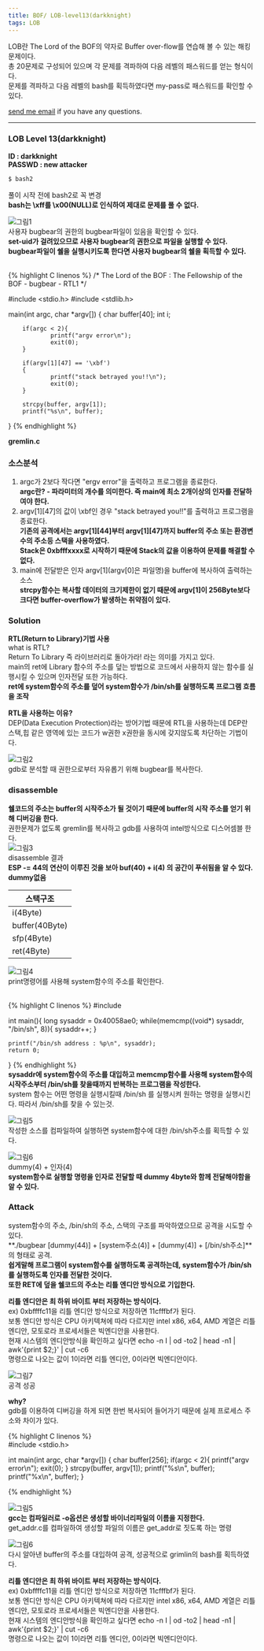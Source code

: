 ```yaml
---
title: BOF/ LOB-level13(darkknight)
tags: LOB
---
```


LOB란 The Lord of the BOF의 약자로 Buffer over-flow를 연습해 볼 수 있는 해킹문제이다.    
총 20문제로 구성되어 있으며 각 문제를 격파하여 다음 레벨의 패스워드를 얻는 형식이다.  
문제를 격파하고 다음 레벨의 bash를 획득하였다면 my-pass로 패스워드를 확인할 수 있다.  

 [send me email](mailto:jewel7492@gmail.com) if you have any questions.

<!--more-->

---
### LOB Level 13(darkknight)
**ID : darkknight**  
**PASSWD : new attacker**         

```bash
$ bash2
```
풀이 시작 전에 bash2로 꼭 변경  
**bash는 \xff를 \x00(NULL)로 인식하여 제대로 문제를 풀 수 없다.**  

![그림1](/assets/LOB/level13/1.png)  
사용자 bugbear의 권한의 bugbear파일이 있음을 확인할 수 있다.  
**set-uid가 걸려있으므로 사용자 bugbear의 권한으로 파일을 실행할 수 있다.**  
**bugbear파일이 쉘을 실행시키도록 한다면 사용자 bugbear의 쉘을 획득할 수 있다.**  

<br />
{% highlight C linenos %}  
/*
        The Lord of the BOF : The Fellowship of the BOF
        - bugbear
        - RTL1
*/

#include <stdio.h>
#include <stdlib.h>

main(int argc, char *argv[])
{
        char buffer[40];
        int i;

        if(argc < 2){
                printf("argv error\n");
                exit(0);
        }

        if(argv[1][47] == '\xbf')
        {
                printf("stack betrayed you!!\n");
                exit(0);
        }

        strcpy(buffer, argv[1]);
        printf("%s\n", buffer);
}
{% endhighlight %}  

**gremlin.c**

### 소스분석  
1. argc가 2보다 작다면 "ergv error"을 출력하고 프로그램을 종료한다.  
**argc란? - 파라미터의 개수를 의미한다. 즉 main에 최소 2개이상의 인자를 전달하여야 한다.**  
2. argv[1][47]의 값이 \xbf인 경우 "stack betrayed you!!"를 출력하고 프로그램을 종료한다.  
**기존의 공격에서는 argv[1][44]부터 argv[1][47]까지 buffer의 주소 또는 환경변수의 주소등 스택을 사용하였다.**  
**Stack은 0xbfffxxxx로 시작하기 때문에 Stack의 값을 이용하여 문제를 해결할 수 없다.**  
3. main에 전달받은 인자 argv[1](argv[0]은 파일명)을 buffer에 복사하여 출력하는 소스  
**strcpy함수는 복사할 데이터의 크기제한이 없기 때문에 argv[1]이 256Byte보다 크다면 buffer-overflow가 발생하는 취약점이 있다.**  

### Solution  
**RTL(Return to Library)기법 사용**  
what is RTL?  
Return To Library 즉 라이브러리로 돌아가라! 라는 의미를 가지고 있다.  
main의 ret에 Library 함수의 주소를 덮는 방법으로 코드에서 사용하지 않는 함수를 실행시킬 수 있으며 인자전달 또한 가능하다.  
**ret에 system함수의 주소를 덮어 system함수가 /bin/sh를 실행하도록 프로그램 흐름을 조작**  

**RTL을 사용하는 이유?**  
DEP(Data Execution Protection)라는 방어기법 때문에 RTL을 사용하는데 DEP란 스택,힙 같은 영역에 있는 코드가 w권한 x권한을 동시에 갖지않도록 차단하는 기법이다.  


![그림2](/assets/LOB/level13/2.png)  
gdb로 분석할 때 권한으로부터 자유롭기 위해 bugbear를 복사한다.  

### disassemble  

**쉘코드의 주소는 buffer의 시작주소가 될 것이기 때문에 buffer의 시작 주소를 얻기 위해 디버깅을 한다.**  
권한문제가 없도록 gremlin를 복사하고 gdb를 사용하여 intel방식으로 디스어셈블 한다.  
![그림3](/assets/LOB/level13/3.png)  
disassemble 결과  
**ESP -= 44의 연산이 이루진 것을 보아 buf(40) + i(4) 의 공간이 푸쉬됨을 알 수 있다. dummy없음**  

스택구조|
---|
i(4Byte)|
buffer(40Byte)|
sfp(4Byte)|
ret(4Byte)| 

![그림4](/assets/LOB/level13/4.png)  
print명령어를 사용해 system함수의 주소를 확인한다.

<br />
{% highlight C linenos %}  
#include <stdio.h>

int main(){
    long sysaddr = 0x40058ae0;
    while(memcmp((void*) sysaddr, "/bin/sh", 8)){
        sysaddr++;
    }

    printf("/bin/sh address : %p\n", sysaddr);
    return 0;
}
{% endhighlight %}  
**sysaddr에 system함수의 주소를 대입하고 memcmp함수를 사용해 system함수의 시작주소부터 /bin/sh를 찾을때까지 반복하는 프로그램을 작성한다.**   
system 함수는 어떤 명령을 실행시킬때 /bin/sh 를 실행시켜 원하는 명령을 실행시킨다. 따라서 /bin/sh를 찾을 수 있는것.  

![그림5](/assets/LOB/level13/5.png)  
작성한 소스를 컴파일하여 실행하면 system함수에 대한 /bin/sh주소를 획득할 수 있다.  

![그림6](/assets/LOB/level13/6.png)  
dummy(4) + 인자(4)  
**system함수로 실행할 명령을 인자로 전달할 때 dummy 4byte와 함께 전달해야함을 알 수 있다.**  

### Attack  

system함수의 주소, /bin/sh의 주소, 스택의 구조를 파악하였으므로 공격을 시도할 수 있다.  
**./bugbear [dummy(44)] + [system주소(4)] + [dummy(4)] + [/bin/sh주소]**의 형태로 공격.  
**쉽게말해 프로그램이 system함수를 실행하도록 공격하는데, system함수가 /bin/sh를 실행하도록 인자를 전달한 것이다.**  
**또한 RET에 덮을 쉘코드의 주소는 리틀 엔디안 방식으로 기입한다.**  

**리틀 엔디안은 최 하위 바이트 부터 저장하는 방식이다.**  
ex) 0xbffffc11을 리틀 엔디안 방식으로 저장하면 11cfffbf가 된다.  
보통 엔디안 방식은 CPU 아키텍쳐에 따라 다르지만 intel x86, x64, AMD 계열은 리틀엔디안, 모토로라 프로세서들은 빅엔디안을 사용한다.  
현재 시스템의 엔디안방식을 확인하고 싶다면 echo -n I | od -to2 | head -n1 | awk'{print $2;}' | cut -c6  
명령으로 나오는 값이 1이라면 리틀 엔디안, 0이라면 빅엔디안이다.  

![그림7](/assets/LOB/level13/7.png)  
공격 성공  

**why?**  
gdb를 이용하여 디버깅을 하게 되면 한번 복사되어 들어가기 때문에 실제 프로세스 주소와 차이가 있다.  

{% highlight C linenos %}  
#include <stdio.h>

int main(int argc, char *argv[])
{
    char buffer[256];
    if(argc < 2){
        printf("argv error\n");
        exit(0);
    }
    strcpy(buffer, argv[1]);
    printf("%s\n", buffer);
    printf("%x\n", buffer);
}

{% endhighlight %} 

![그림5](/assets/LOB/level1/5.PNG)   
**gcc는 컴파일러로 -o옵션은 생성할 바이너리파일의 이름을 지정한다.**   
get_addr.c를 컴파일하여 생성할 파일의 이름은 get_addr로 짓도록 하는 명령  


![그림6](/assets/LOB/level1/6.PNG)   
다시 알아낸 buffer의 주소를 대입하여 공격, 성공적으로 grimlin의 bash를 획득하였다.  


**리틀 엔디안은 최 하위 바이트 부터 저장하는 방식이다.**  
ex) 0xbffffc11을 리틀 엔디안 방식으로 저장하면 11cfffbf가 된다.  
보통 엔디안 방식은 CPU 아키텍쳐에 따라 다르지만 intel x86, x64, AMD 계열은 리틀엔디안, 모토로라 프로세서들은 빅엔디안을 사용한다.  
현재 시스템의 엔디안방식을 확인하고 싶다면 echo -n I | od -to2 | head -n1 | awk'{print $2;}' | cut -c6  
명령으로 나오는 값이 1이라면 리틀 엔디안, 0이라면 빅엔디안이다.  
